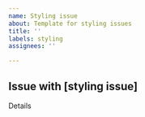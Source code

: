 ```yaml
---
name: Styling issue
about: Template for styling issues
title: ''
labels: styling
assignees: ''

---
```


## Issue with [styling issue]
Details
